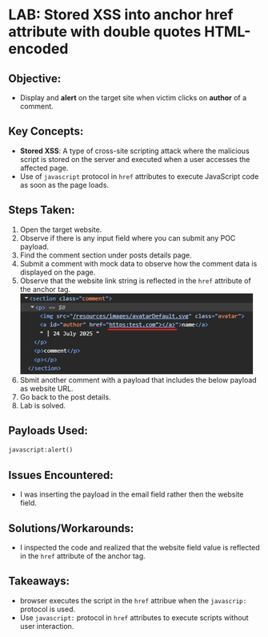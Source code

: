 # LAB: Stored XSS into anchor href attribute with double quotes HTML-encoded

## Objective:

- Display and **alert** on the target site when victim clicks on **author** of a
  comment.

## Key Concepts:

- **Stored XSS**: A type of cross-site scripting attack where the malicious
  script is stored on the server and executed when a user accesses the affected
  page.
- Use of `javascript` protocol in `href` attributes to execute JavaScript code
  as soon as the page loads.

## Steps Taken:

1. Open the target website.
2. Observe if there is any input field where you can submit any POC payload.
3. Find the comment section under posts details page.
4. Submit a comment with mock data to observe how the comment data is displayed
   on the page.
5. Observe that the website link string is reflected in the `href` attribute of
   the anchor tag.
   ![](./Images/website%20link%20reflected%20in%20href%20attribute%20of%20anchor%20tag.png)
6. Sbmit another comment with a payload that includes the below payload as
   website URL.
7. Go back to the post details.
8. Lab is solved.

## Payloads Used:

```html
javascript:alert()
```

## Issues Encountered:

- I was inserting the payload in the email field rather then the website field.

## Solutions/Workarounds:

- I inspected the code and realized that the website field value is reflected in
  the `href` attribute of the anchor tag.

## Takeaways:

- browser executes the script in the `href` attribue when the `javascrip:`
  protocol is used.
- Use `javascript:` protocol in `href` attributes to execute scripts without
  user interaction.
